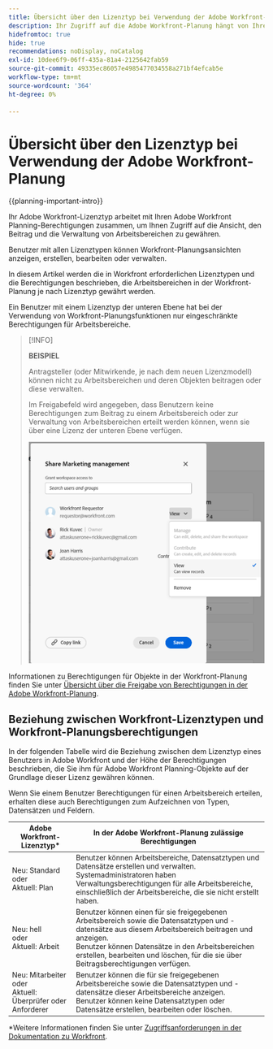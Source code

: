 ```yaml
---
title: Übersicht über den Lizenztyp bei Verwendung der Adobe Workfront-Planung
description: Ihr Zugriff auf die Adobe Workfront-Planung hängt von Ihrem Lizenztyp ab, zusätzlich zu Ihren Berechtigungen für Objekte.
hidefromtoc: true
hide: true
recommendations: noDisplay, noCatalog
exl-id: 10dee6f9-06ff-435a-81a4-2125642fab59
source-git-commit: 49335ec86057e4985477034558a271bf4efcab5e
workflow-type: tm+mt
source-wordcount: '364'
ht-degree: 0%

---
```


<!--update the metadata with real things when making this public; also update the description with something like this: Not all users in the organization have the same access and permissions to use Adobe Workfront plannint. This article describes the levels of access that users could have to Adobe Workfront Planning. -->
<!--update the title and the metadata title if Workfront Planning is NOT its own product - because the title is too generic for it being a Workfront capability-->

# Übersicht über den Lizenztyp bei Verwendung der Adobe Workfront-Planung

{{planning-important-intro}}

Ihr Adobe Workfront-Lizenztyp arbeitet mit Ihren Adobe Workfront Planning-Berechtigungen zusammen, um Ihnen Zugriff auf die Ansicht, den Beitrag und die Verwaltung von Arbeitsbereichen zu gewähren. <!--add more objects here when we can grant other object-specific permissions-->

Benutzer mit allen Lizenztypen können Workfront-Planungsansichten anzeigen, erstellen, bearbeiten oder verwalten.

In diesem Artikel werden die in Workfront erforderlichen Lizenztypen und die Berechtigungen beschrieben, die Arbeitsbereichen in der Workfront-Planung je nach Lizenztyp gewährt werden.

Ein Benutzer mit einem Lizenztyp der unteren Ebene hat bei der Verwendung von Workfront-Planungsfunktionen nur eingeschränkte Berechtigungen für Arbeitsbereiche.

>[!INFO]
>
>**BEISPIEL**
>
>Antragsteller (oder Mitwirkende, je nach dem neuen Lizenzmodell) können nicht zu Arbeitsbereichen und deren Objekten beitragen oder diese verwalten.
>
>Im Freigabefeld wird angegeben, dass Benutzern keine Berechtigungen zum Beitrag zu einem Arbeitsbereich oder zur Verwaltung von Arbeitsbereichen erteilt werden können, wenn sie über eine Lizenz der unteren Ebene verfügen.
>
>![](assets/permissions-grayed-out-for-requestor-user.png)


Informationen zu Berechtigungen für Objekte in der Workfront-Planung finden Sie unter [Übersicht über die Freigabe von Berechtigungen in der Adobe Workfront-Planung](/help/quicksilver/maestro/access/sharing-permissions-overview.md).

## Beziehung zwischen Workfront-Lizenztypen und Workfront-Planungsberechtigungen

In der folgenden Tabelle wird die Beziehung zwischen dem Lizenztyp eines Benutzers in Adobe Workfront und der Höhe der Berechtigungen beschrieben, die Sie ihm für Adobe Workfront Planning-Objekte auf der Grundlage dieser Lizenz gewähren können.

Wenn Sie einem Benutzer Berechtigungen für einen Arbeitsbereich erteilen, erhalten diese auch Berechtigungen zum Aufzeichnen von Typen, Datensätzen und Feldern.


| Adobe Workfront-Lizenztyp* | In der Adobe Workfront-Planung zulässige Berechtigungen |
|------------------------------------------------|-------------------------------------------------------------------------------------------------------------------------------------------------------------------------------|
| Neu: Standard <br> oder <br>Aktuell: Plan | Benutzer können Arbeitsbereiche, Datensatztypen und Datensätze erstellen und verwalten.<br> Systemadministratoren haben Verwaltungsberechtigungen für alle Arbeitsbereiche, einschließlich der Arbeitsbereiche, die sie nicht erstellt haben. |
| Neu: hell <br> oder <br>Aktuell: Arbeit | Benutzer können einen für sie freigegebenen Arbeitsbereich sowie die Datensatztypen und -datensätze aus diesem Arbeitsbereich beitragen und anzeigen. <br> Benutzer können Datensätze in den Arbeitsbereichen erstellen, bearbeiten und löschen, für die sie über Beitragsberechtigungen verfügen. |
| Neu: Mitarbeiter <br> oder <br>Aktuell: Überprüfer oder Anforderer | Benutzer können die für sie freigegebenen Arbeitsbereiche sowie die Datensatztypen und -datensätze dieser Arbeitsbereiche anzeigen. <br> Benutzer können keine Datensatztypen oder Datensätze erstellen, bearbeiten oder löschen. |

*Weitere Informationen finden Sie unter [Zugriffsanforderungen in der Dokumentation zu Workfront](/help/quicksilver/administration-and-setup/add-users/access-levels-and-object-permissions/access-level-requirements-in-documentation.md).